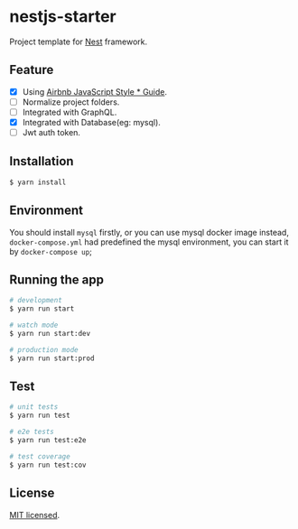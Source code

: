 # nestjs-starter

Project template for [Nest](https://github.com/nestjs/nest) framework.

## Feature

- [x] Using [Airbnb JavaScript Style * Guide](https://github.com/airbnb/javascript).  
- [ ] Normalize project folders.  
- [ ] Integrated with GraphQL.  
- [x] Integrated with Database(eg: mysql).  
- [ ] Jwt auth token.

## Installation

```bash
$ yarn install
```

## Environment

You should install `mysql` firstly, or you can use mysql docker image instead, `docker-compose.yml` had predefined the mysql environment, you can start it by `docker-compose up`;

## Running the app

```bash
# development
$ yarn run start

# watch mode
$ yarn run start:dev

# production mode
$ yarn run start:prod
```

## Test

```bash
# unit tests
$ yarn run test

# e2e tests
$ yarn run test:e2e

# test coverage
$ yarn run test:cov
```

## License

[MIT licensed](LICENSE).

